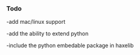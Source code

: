 ### Todo

-add mac/linux support

-add the ability to extend python

-include the python embedable package in haxelib
